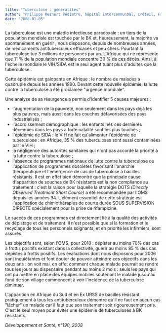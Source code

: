 ```yaml
---
title: "Tuberculose : généralités"
author: "Philippe Reinert Pédiatre, hôpital intercommunbal, Créteil, France"
date: "2008-01-05"
---
```


La tuberculose est une maladie infectieuse paradoxale : un tiers de la population mondiale est touchée par le BK et, heureusement, la majorité va spontanément en guérir ; nous disposons, depuis de nombreuses années, de médicaments antituberculeux efficaces et peu chers. Pourtant la tuberculose tue 3 millions de personnes par an. L'Afrique qui ne représente que 11 % de la population mondiale concentre 30 % de ces décès. Ainsi, à l'échelle mondiale le VIH/SIDA est le seul agent tuant plus d'adultes que la tuberculose..  

Cette épidémie est galopante en Afrique : le nombre de malades a quadruplé depuis les années 1990. Devant cette nouvelle épidémie, la lutte contre la tuberculose a été proclamée "urgence mondiale".

Une analyse de sa résurgence a permis d'identifier 5 causes majeures :

*   l'augmentation de la pauvreté, non seulement dans les pays déjà les plus pauvres, mais aussi dans les couches défavorisées des pays industrialisés ;
*   l'accroissement démographique : les enfants nés ces dernières décennies dans les pays à forte natalité sont les plus touchés ;
*   l'épidémie de SIDA : le VIH ne fait qu'alimenter l'épidémie de tuberculose : en Afrique, 35 % des tuberculoses sont aussi contaminées par le VIH ;
*   la négligence des autorités sanitaires qui n'ont pas accordé la priorité à la lutte contre la tuberculose ;
*   l'absence de programmes nationaux de lutte contre la tuberculose ou l'application de pro­grammes obsolètes favorisant l'anarchie thérapeutique et l'émergence de cas de tubercu­lose à bacilles résistants. Il est en effet bien démontré que la principale cause d'apparition de souches de BK résistants est la non compliance au traitement : c'est la raison pour laquelle la stratégie DOTS _(Directly Observed Treatment Short Course)_ a été recom­mandée par l'OMS depuis les années 94. L'élément essentiel de cette stratégie est l'application de chimiothérapies de courte durée SOUS SUPERVISION DIRECTE spécialement pour la prise de rifampicine.

Le succès de ces programmes est directement lié à la qualité des activités de dépistage et de traitement. Il n'est possible que si la formation et le recyclage de tous les personnels soignants, et en priorité les infirmiers, sont assurés.

Les objectifs sont, selon l'OMS, pour 2010 : dépister au moins 70% des cas à frottis positifs existant dans la collectivité, guérir au moins 85 % des cas dépistés à frottis positifs. Les évaluations dont nous disposons pour 2006 sont inquiétantes et font douter de pouvoir atteindre ces objectifs dans les deux ans : on voit mal, en effet comment chaque malade pourrait se rendre tous les jours au dispensaire pendant au moins 2 mois : seuls les pays qui ont pu mettre en place des équipes mobiles soutenant le malade jusqu'au fond de son village commencent à voir l'incidence de la tuberculose diminuer.

L'apparition en Afrique du Sud et en Ex URSS de bacilles résistant pratiquement à tous les antituberculeux démontre qu'il ne faut en aucun cas "lâcher" un malade car il faut que son traitement soit rigoureusement pris. C'est le seul moyen pour éviter une épidémie de tuberculoses à BK résistants.

_Développement et Santé, n°190, 2008_